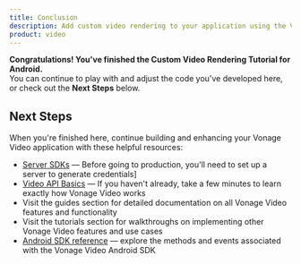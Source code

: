 ```yaml
---
title: Conclusion
description: Add custom video rendering to your application using the Vonage Video API.
product: video
---
```


**Congratulations! You've finished the Custom Video Rendering Tutorial for Android.**  
You can continue to play with and adjust the code you've developed here, or check out the **Next Steps** below.

## Next Steps

When you're finished here, continue building and enhancing your Vonage Video application with these helpful resources:

* [Server SDKs](/video/server-sdks/overview) — Before going to production, you'll need to set up a server to generate credentials]
* [Video API Basics](/video/overview) — If you haven't already, take a few minutes to learn exactly how Vonage Video works
* Visit the guides section for detailed documentation on all Vonage Video features and functionality
* Visit the tutorials section for walkthroughs on implementing other Vonage Video features and use cases
* [Android SDK reference](/sdk/stitch/video-android-reference/) — explore the methods and events associated with the Vonage Video Android SDK

